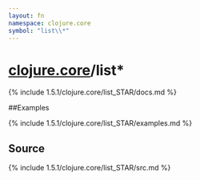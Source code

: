 ```yaml
---
layout: fn
namespace: clojure.core
symbol: "list\\*"
---
```


# [clojure.core](../)/list\*

{% include 1.5.1/clojure.core/list_STAR/docs.md %}

##Examples

{% include 1.5.1/clojure.core/list_STAR/examples.md %}
## Source
{% include 1.5.1/clojure.core/list_STAR/src.md %}

